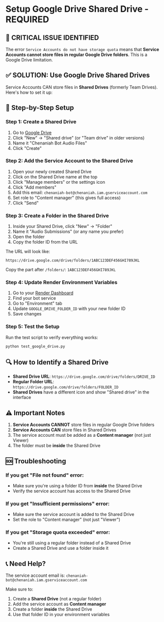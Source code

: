 # Setup Google Drive Shared Drive - REQUIRED

## 🚨 **CRITICAL ISSUE IDENTIFIED**

The error `Service Accounts do not have storage quota` means that **Service Accounts cannot store files in regular Google Drive folders**. This is a Google Drive limitation.

## ✅ **SOLUTION: Use Google Drive Shared Drives**

Service Accounts CAN store files in **Shared Drives** (formerly Team Drives). Here's how to set it up:

## 🔧 **Step-by-Step Setup**

### **Step 1: Create a Shared Drive**

1. Go to [Google Drive](https://drive.google.com)
2. Click "New" → "Shared drive" (or "Team drive" in older versions)
3. Name it "Chenaniah Bot Audio Files"
4. Click "Create"

### **Step 2: Add the Service Account to the Shared Drive**

1. Open your newly created Shared Drive
2. Click on the Shared Drive name at the top
3. Click "Manage members" or the settings icon
4. Click "Add members"
5. Add this email: `chenaniah-bot@chenaniah.iam.gserviceaccount.com`
6. Set role to "Content manager" (this gives full access)
7. Click "Send"

### **Step 3: Create a Folder in the Shared Drive**

1. Inside your Shared Drive, click "New" → "Folder"
2. Name it "Audio Submissions" (or any name you prefer)
3. Open the folder
4. Copy the folder ID from the URL

The URL will look like:
```
https://drive.google.com/drive/folders/1ABC123DEF456GHI789JKL
```
Copy the part after `/folders/`: `1ABC123DEF456GHI789JKL`

### **Step 4: Update Render Environment Variables**

1. Go to your [Render Dashboard](https://dashboard.render.com)
2. Find your bot service
3. Go to "Environment" tab
4. Update `GOOGLE_DRIVE_FOLDER_ID` with your new folder ID
5. Save changes

### **Step 5: Test the Setup**

Run the test script to verify everything works:

```bash
python test_google_drive.py
```

## 🔍 **How to Identify a Shared Drive**

- **Shared Drive URL**: `https://drive.google.com/drive/folders/DRIVE_ID`
- **Regular Folder URL**: `https://drive.google.com/drive/folders/FOLDER_ID`
- **Shared Drives** have a different icon and show "Shared drive" in the interface

## ⚠️ **Important Notes**

1. **Service Accounts CANNOT** store files in regular Google Drive folders
2. **Service Accounts CAN** store files in Shared Drives
3. The service account must be added as a **Content manager** (not just Viewer)
4. The folder must be **inside** the Shared Drive

## 🆘 **Troubleshooting**

### If you get "File not found" error:
- Make sure you're using a folder ID from **inside** the Shared Drive
- Verify the service account has access to the Shared Drive

### If you get "Insufficient permissions" error:
- Make sure the service account is added to the Shared Drive
- Set the role to "Content manager" (not just "Viewer")

### If you get "Storage quota exceeded" error:
- You're still using a regular folder instead of a Shared Drive
- Create a Shared Drive and use a folder inside it

## 📞 **Need Help?**

The service account email is: `chenaniah-bot@chenaniah.iam.gserviceaccount.com`

Make sure to:
1. Create a **Shared Drive** (not a regular folder)
2. Add the service account as **Content manager**
3. Create a folder **inside** the Shared Drive
4. Use that folder ID in your environment variables
